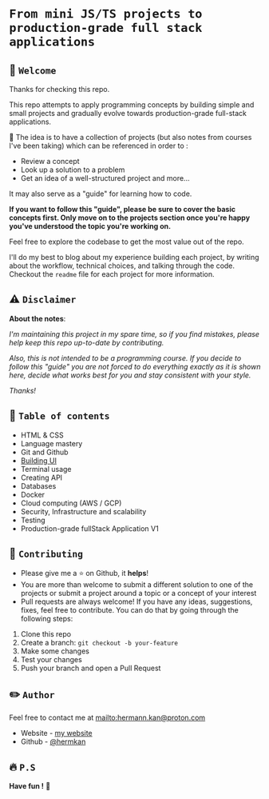 # `From mini JS/TS projects to production-grade full stack applications`

## 🏁 `Welcome`

Thanks for checking this repo.

This repo attempts to apply programming concepts by building simple and small projects and gradually evolve towards production-grade full-stack applications.

<!-- production-grade full-stack application (not a low-value project but a product-like project that could be translate into real business). -->

🎯 The idea is to have a collection of projects (but also notes from courses I've been taking) which can be referenced in order to :

- Review a concept
- Look up a solution to a problem
- Get an idea of a well-structured project and more...

It may also serve as a "guide" for learning how to code.

**If you want to follow this "guide", please be sure to cover the basic concepts first. Only move on to the projects section once you're happy you've understood the topic you're working on.**

Feel free to explore the codebase to get the most value out of the repo.

I'll do my best to blog about my experience building each project, by writing about the workflow, technical choices, and talking through the code. Checkout the `readme` file for each project for more information.

## ⚠️ `Disclaimer`

**About the notes**:

_I'm maintaining this project in my spare time, so if you find mistakes, please help keep this repo up-to-date by contributing._

_Also, this is not intended to be a programming course. If you decide to follow this "guide" you are not forced to do everything exactly as it is shown here, decide what works best for you and stay consistent with your style._

_Thanks!_

## 💼 `Table of contents`

- HTML & CSS
- Language mastery
- Git and Github
- [Building UI](https://github.com/genFD/Building-UI)
- Terminal usage
- Creating API
- Databases
- Docker
- Cloud computing (AWS / GCP)
- Security, Infrastructure and scalability
- Testing
- Production-grade fullStack Application V1

## 🍺 `Contributing`

- Please give me a :star: on Github, it **helps**!
- You are more than welcome to submit a different solution to one of the projects or submit a project around a topic or a concept of your interest
- Pull requests are always welcome! If you have any ideas, suggestions, fixes, feel free to contribute. You can do that by going through the following steps:

1. Clone this repo
2. Create a branch: `git checkout -b your-feature`
3. Make some changes
4. Test your changes
5. Push your branch and open a Pull Request

## ✏️ `Author`

Feel free to contact me at <mailto:hermann.kan@proton.com>

- Website - [my website](https://www.hkf.com)
- Github - [@hermkan](https://github.com/hermkan)

## 🔥 `P.S`

**Have fun !** 🚀

<!-- ABOUT ME : -->

<!-- Started my career with frontend (2 years)
Followed my curiosity with backend (2 years)
Continued my curiosity with fullstack (2 years)
Found my passion with DevOps (3+ years) -->
